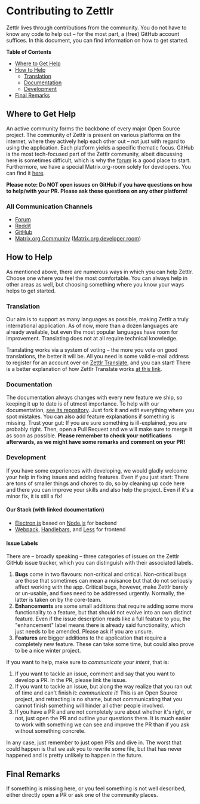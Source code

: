 # Contributing to Zettlr

Zettlr lives through contributions from the community. You do not have to know any code to help out – for the most part, a (free) GitHub account suffices. In this document, you can find information on how to get started.

**Table of Contents**

- [Where to Get Help](#where-to-get-help)
- [How to Help](#how-to-help)
    - [Translation](#translation)
    - [Documentation](#documentation)
    - [Development](#development)
- [Final Remarks](#final-remarks)

## Where to Get Help

An active community forms the backbone of every major Open Source project. The community of Zettlr is present on various platforms on the internet, where they actively help each other out – not just with regard to using the application. Each platform yields a specific thematic focus. GitHub is the most tech-focused part of the Zettlr community, albeit discussing here is sometimes difficult, which is why the [forum](https://forum.zettlr.com/) is a good place to start. Furthermore, we have a special Matrix.org-room solely for developers. You can find it [here](https://matrix.to/#/!YUXsCfbfWnQCaaUrCo:matrix.org?via=matrix.org).

**Please note: Do NOT open issues on GitHub if you have questions on how to help/with your PR. Please ask these questions on any other platform!**

### All Communication Channels

- [Forum](https://forum.zettlr.com/)
- [Reddit](https://www.reddit.com/r/Zettlr/)
- [GitHub](https://github.com/Zettlr/Zettlr/issues)
- [Matrix.org Community](https://matrix.to/#/!IAEXfwZMPRTlvEnIDa:matrix.org) ([Matrix.org developer room](https://matrix.to/#/!YUXsCfbfWnQCaaUrCo:matrix.org))

## How to Help

As mentioned above, there are numerous ways in which you can help Zettlr. Choose one where you feel the most comfortable. You can always help in other areas as well, but choosing something where you know your ways helps to get started.

### Translation

Our aim is to support as many languages as possible, making Zettlr a truly international application. As of now, more than a dozen languages are already available, but even the most popular languages have room for improvement. Translating does not at all require technical knowledge.

Translating works via a system of voting – the more you vote on good translations, the better it will be. All you need is some valid e-mail address to register for an account over on [Zettlr Translate](https://translate.zettlr.com/), and you can start! There is a better explanation of how Zettlr Translate works [at this link](https://translate.zettlr.com/welcome).

### Documentation

The documentation always changes with every new feature we ship, so keeping it up to date is of utmost importance. To help with our documentation, [see its repository](https://github.com/Zettlr/zettlr-docs). Just fork it and edit everything where you spot mistakes. You can also add feature explanations if something is missing. Trust your gut: If you are sure something is ill-explained, you are probably right. Then, open a Pull Request and we will make sure to merge it as soon as possible. **Please remember to check your notifications afterwards, as we might have some remarks and comment on your PR!**

### Development

If you have some experiences with developing, we would gladly welcome your help in fixing issues and adding features. Even if you just start: There are tons of smaller things and chores to do, so by cleaning up code here and there you can improve your skills and also help the project. Even if it's a minor fix, it is still a fix!

#### Our Stack (with linked documentation)

- [Electron.js](https://www.electronjs.org/docs) based on [Node.js](https://nodejs.org/api/) for backend
- [Webpack](https://webpack.js.org/concepts/), [Handlebars](https://handlebarsjs.com/guide/), and [Less](http://lesscss.org/features/) for frontend

#### Issue Labels

There are – broadly speaking – three categories of issues on the Zettlr GitHub issue tracker, which you can distinguish with their associated labels.

1. **Bugs** come in two flavours: non-critical and critical. Non-critical bugs are those that sometimes can mean a nuisance but that do not seriously affect working with the app. Critical bugs, however, make Zettlr barely or un-usable, and fixes need to be addressed urgently. Normally, the latter is taken on by the core-team.
2. **Enhancements** are some small additions that require adding some more functionality to a feature, but that should not evolve into an own distinct feature. Even if the issue description reads like a full feature to you, the "enhancement" label means there is already said functionality, which just needs to be amended. Please ask if you are unsure.
3. **Features** are bigger additions to the application that require a completely new feature. These can take some time, but could also prove to be a nice winter project.

If you want to help, make sure to _communicate your intent_, that is:

1. If you want to tackle an issue, comment and say that you want to develop a PR. In the PR, please link the issue.
2. If you want to tackle an issue, but along the way realize that you ran out of time and can't finish it: _communicate it_! This is an Open Source project, and retracting is no shame, but not communicating that you cannot finish something will hinder all other people involved.
3. If you have a PR and are not completely sure about whether it's right, or not, just open the PR and outline your questions there. It is much easier to work with something we can see and improve the PR than if you ask without something concrete.

In any case, just remember to just open PRs and dive in. The worst that could happen is that we ask you to rewrite some file, but that has never happened and is pretty unlikely to happen in the future.

## Final Remarks

If something is missing here, or you feel something is not well described, either directly open a PR or ask one of the community places.
